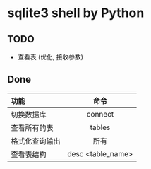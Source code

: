 # sqlite3 shell by Python

## TODO

* 查看表 (优化, 接收参数)

## Done

| 功能 | 命令 |
|:-----|:-----:|
| 切换数据库 | connect |
| 查看所有的表 |tables|
| 格式化查询输出|所有|
| 查看表结构 | desc \<table\_name\>|
